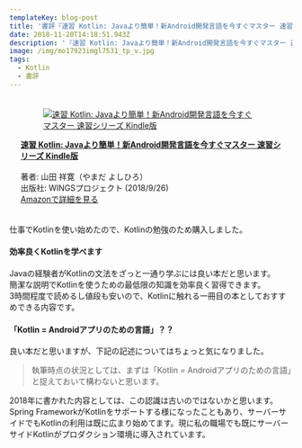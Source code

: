 ```yaml
---
templateKey: blog-post
title: '書評『速習 Kotlin: Javaより簡単！新Android開発言語を今すぐマスター 速習シリーズ』'
date: 2018-11-20T14:18:51.943Z
description: '『速習 Kotlin: Javaより簡単！新Android開発言語を今すぐマスター 速習シリーズ』の書評です。'
image: /img/mo17923imgl7531_tp_v.jpg
tags:
  - Kotlin
  - 書評
---
```

  <div class="columns" style="margin:20px">
    <div class="column is-8">
      <div class="box">
        <article class="media">
          <div class="media-left">
            <a href="https://www.amazon.co.jp/exec/obidos/asin/B07HQMNLCV/kmtblog-22/">
              <figure class="image">
                <img src="https://images-fe.ssl-images-amazon.com/images/I/51opWCuz3YL._SL160_.jpg" alt="速習 Kotlin: Javaより簡単！新Android開発言語を今すぐマスター 速習シリーズ Kindle版" />
              </figure>
            </a>
          </div>
          <div class="media-content">
            <div class="content">
              <p>
                <a href="https://www.amazon.co.jp/exec/obidos/asin/B07HQMNLCV/kmtblog-22/" class="is-size-5"><strong>速習 Kotlin: Javaより簡単！新Android開発言語を今すぐマスター 速習シリーズ Kindle版</strong></a><br /><br />
                著者: 山田 祥寛（やまだ よしひろ）<br />
                出版社: WINGSプロジェクト (2018/9/26)<br />
                <a href="https://www.amazon.co.jp/exec/obidos/asin/B07HQMNLCV/kmtblog-22/">Amazonで詳細を見る</a>
              </p>
            </div>
          </div>
        </article>
      </div>
    </div>
  </div >

仕事でKotlinを使い始めたので、Kotlinの勉強のため購入しました。  

#### 効率良くKotlinを学べます

Javaの経験者がKotlinの文法をざっと一通り学ぶには良い本だと思います。  
簡潔な説明でKotlinを使うための最低限の知識を効率良く習得できます。  
3時間程度で読めるし値段も安いので、Kotlinに触れる一冊目の本としておすすめできる内容です。

#### 「Kotlin = Androidアプリのための言語」？？

良い本だと思いますが、下記の記述についてはちょっと気になりました。  

> 執筆時点の状況としては、まずは「Kotlin = Androidアプリのための言語」と捉えておいて構わないと思います。

2018年に書かれた内容としては、この認識は古いのではないかと思います。  
Spring FrameworkがKotlinをサポートする様になったこともあり、サーバーサイドでもKotlinの利用は既に広まり始めてます。現に私の職場でも既にサーバーサイドKotlinがプロダクション環境に導入されています。


